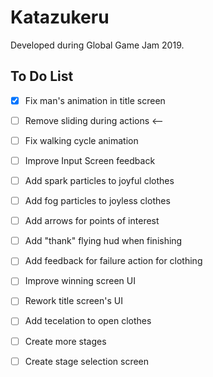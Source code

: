 # Katazukeru

Developed during Global Game Jam 2019.

## To Do List

- [x] Fix man's animation in title screen
- [ ] Remove sliding during actions <--
- [ ] Fix walking cycle animation
- [ ] Improve Input Screen feedback
- [ ] Add spark particles to joyful clothes
- [ ] Add fog particles to joyless clothes
- [ ] Add arrows for points of interest
- [ ] Add "thank" flying hud when finishing
- [ ] Add feedback for failure action for clothing
- [ ] Improve winning screen UI
- [ ] Rework title screen's UI

- [ ] Add tecelation to open clothes
- [ ] Create more stages
- [ ] Create stage selection screen
